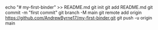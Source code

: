 echo "# my-first-binder" >> README.md
git init
git add README.md
git commit -m "first commit"
git branch -M main
git remote add origin https://github.com/AndrewByrne17/my-first-binder.git
git push -u origin main
